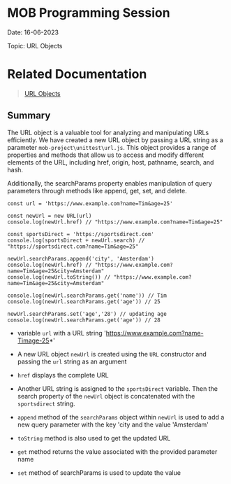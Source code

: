 # MOB Programming Session

Date: 16-06-2023

Topic: URL Objects

# Related Documentation

> [URL Objects ](https://javascript.info/url)

## Summary

The URL object is a valuable tool for analyzing and manipulating URLs efficiently. We have created a new URL object by passing a URL string as a parameter `mob-project\unittest\url.js`. This object provides a range of properties and methods that allow us to access and modify different elements of the URL, including href, origin, host, pathname, search, and hash.

 Additionally, the searchParams property enables manipulation of query parameters through methods like append, get, set, and delete.

```
const url = 'https://www.example.com?name=Tim&age=25'

const newUrl = new URL(url)
console.log(newUrl.href) // "https://www.example.com?name=Tim&age=25"

const sportsDirect = 'https://sportsdirect.com'
console.log(sportsDirect + newUrl.search) // "https://sportsdirect.com?name=Tim&age=25"

newUrl.searchParams.append('city', 'Amsterdam')
console.log(newUrl.href) // "https://www.example.com?name=Tim&age=25&city=Amsterdam"
console.log(newUrl.toString()) // "https://www.example.com?name=Tim&age=25&city=Amsterdam"

console.log(newUrl.searchParams.get('name')) // Tim
console.log(newUrl.searchParams.get('age')) // 25

newUrl.searchParams.set('age','28') // updating age 
console.log(newUrl.searchParams.get('age')) // 28
```
- variable `url` with a URL string 'https://www.example.com?name-Timage-25*'

- A new URL object `newUrl` is created using the `URL` constructor and passing the `url` string as an argument

- `href` displays the complete URL

- Another URL string is assigned to the `sportsDirect` variable. Then the search property of the `newUrl` object is concatenated with the `sportsdirect` string.

- `append` method of the `searchParams` object within `newUrl` is used to add a new query parameter with the key 'city and the value 'Amsterdam'

- `toString` method is also used to get the updated URL

- `get` method returns the value associated with the provided parameter name

- `set` method of searchParams is used to update the value
